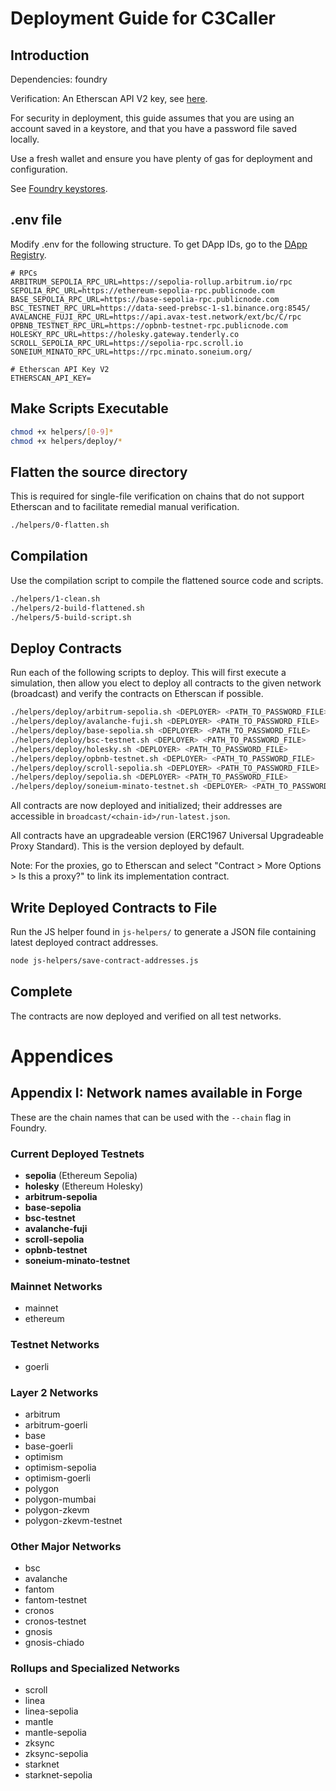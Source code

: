 # Deployment Guide for C3Caller

## Introduction

Dependencies: foundry

Verification: An Etherscan API V2 key,
see [here](https://docs.etherscan.io/etherscan-v2/v2-quickstart).

For security in deployment, this guide assumes that you are using an account
saved in a keystore, and that you have a password file saved locally.

Use a fresh wallet and ensure you have plenty of gas for deployment and
configuration.

See [Foundry keystores](https://getfoundry.sh/cast/reference/wallet).

## .env file

Modify .env for the following structure. To get DApp IDs, go to
the [DApp Registry](https://c3caller.continuumdao.org).

```
# RPCs
ARBITRUM_SEPOLIA_RPC_URL=https://sepolia-rollup.arbitrum.io/rpc
SEPOLIA_RPC_URL=https://ethereum-sepolia-rpc.publicnode.com
BASE_SEPOLIA_RPC_URL=https://base-sepolia-rpc.publicnode.com
BSC_TESTNET_RPC_URL=https://data-seed-prebsc-1-s1.binance.org:8545/
AVALANCHE_FUJI_RPC_URL=https://api.avax-test.network/ext/bc/C/rpc
OPBNB_TESTNET_RPC_URL=https://opbnb-testnet-rpc.publicnode.com
HOLESKY_RPC_URL=https://holesky.gateway.tenderly.co
SCROLL_SEPOLIA_RPC_URL=https://sepolia-rpc.scroll.io
SONEIUM_MINATO_RPC_URL=https://rpc.minato.soneium.org/

# Etherscan API Key V2
ETHERSCAN_API_KEY=
```

## Make Scripts Executable

```bash
chmod +x helpers/[0-9]*
chmod +x helpers/deploy/*
```

## Flatten the source directory

This is required for single-file verification on chains that do not support Etherscan and to facilitate remedial manual verification.

```bash
./helpers/0-flatten.sh
```

## Compilation

Use the compilation script to compile the flattened source code and scripts.

```bash
./helpers/1-clean.sh
./helpers/2-build-flattened.sh
./helpers/5-build-script.sh
```

## Deploy Contracts

Run each of the following scripts to deploy. This will first execute a simulation, then allow you elect to deploy all contracts to the given network (broadcast) and verify the contracts on Etherscan if possible.

```bash
./helpers/deploy/arbitrum-sepolia.sh <DEPLOYER> <PATH_TO_PASSWORD_FILE>
./helpers/deploy/avalanche-fuji.sh <DEPLOYER> <PATH_TO_PASSWORD_FILE>
./helpers/deploy/base-sepolia.sh <DEPLOYER> <PATH_TO_PASSWORD_FILE>
./helpers/deploy/bsc-testnet.sh <DEPLOYER> <PATH_TO_PASSWORD_FILE>
./helpers/deploy/holesky.sh <DEPLOYER> <PATH_TO_PASSWORD_FILE>
./helpers/deploy/opbnb-testnet.sh <DEPLOYER> <PATH_TO_PASSWORD_FILE>
./helpers/deploy/scroll-sepolia.sh <DEPLOYER> <PATH_TO_PASSWORD_FILE>
./helpers/deploy/sepolia.sh <DEPLOYER> <PATH_TO_PASSWORD_FILE>
./helpers/deploy/soneium-minato-testnet.sh <DEPLOYER> <PATH_TO_PASSWORD_FILE>
```

All contracts are now deployed and initialized; their addresses are accessible in `broadcast/<chain-id>/run-latest.json`.

All contracts have an upgradeable version (ERC1967 Universal Upgradeable Proxy
Standard). This is the version deployed by default.

Note: For the proxies, go to Etherscan and select
"Contract > More Options > Is this a proxy?" to link its implementation contract.

## Write Deployed Contracts to File

Run the JS helper found in `js-helpers/` to generate a
JSON file containing latest deployed contract addresses.

```bash
node js-helpers/save-contract-addresses.js
```

## Complete

The contracts are now deployed and verified on all test networks.

# Appendices

## Appendix I: Network names available in Forge

These are the chain names that can be used with the `--chain` flag in Foundry.

### Current Deployed Testnets
- **sepolia** (Ethereum Sepolia)
- **holesky** (Ethereum Holesky)
- **arbitrum-sepolia**
- **base-sepolia**
- **bsc-testnet**
- **avalanche-fuji**
- **scroll-sepolia**
- **opbnb-testnet**
- **soneium-minato-testnet**

### Mainnet Networks
- mainnet
- ethereum

### Testnet Networks
- goerli

### Layer 2 Networks
- arbitrum
- arbitrum-goerli
- base
- base-goerli
- optimism
- optimism-sepolia
- optimism-goerli
- polygon
- polygon-mumbai
- polygon-zkevm
- polygon-zkevm-testnet

### Other Major Networks
- bsc
- avalanche
- fantom
- fantom-testnet
- cronos
- cronos-testnet
- gnosis
- gnosis-chiado

### Rollups and Specialized Networks
- scroll
- linea
- linea-sepolia
- mantle
- mantle-sepolia
- zksync
- zksync-sepolia
- starknet
- starknet-sepolia